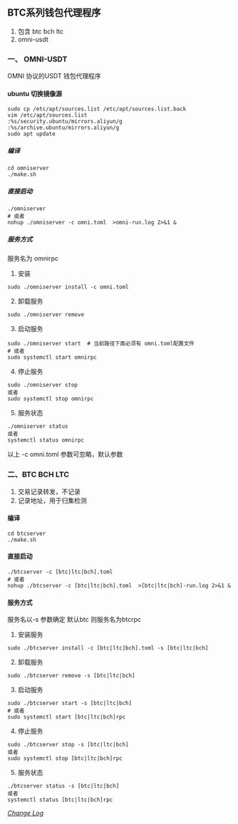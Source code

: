 ## BTC系列钱包代理程序

1. 包含 btc bch ltc
2. omni-usdt

### 一、 OMNI-USDT
OMNI 协议的USDT 钱包代理程序


#### ubuntu 切换镜像源
```shell
sudo cp /etc/apt/sources.list /etc/apt/sources.list.back
vim /etc/apt/sources.list
:%s/security.ubuntu/mirrors.aliyun/g
:%s/archive.ubuntu/mirrors.aliyun/g
sudo apt update
```


##### 编译  
```shell
cd omniserver
./make.sh
```
##### 直接启动
```shell
./omniserver
# 或者
nohup ./omniserver -c omni.toml  >omni-run.log 2>&1 &
```

##### 服务方式
服务名为 omnirpc
1. 安装
```shell
sudo ./omniserver install -c omni.toml
```

2. 卸载服务
```shell
sudo ./omniserver remove
```
3. 启动服务
```shell
sudo ./omniserver start  # 当前路径下面必须有 omni.toml配置文件
# 或者
sudo systemctl start omnirpc
```

4. 停止服务
```shell
sudo ./omniserver stop
或者
sudo systemctl stop omnirpc
```
5. 服务状态
```shell
./omniserver status
或者
systemctl status omnirpc
```
以上  -c omni.toml 参数可忽略，默认参数

### 二、BTC BCH LTC

1. 交易记录转发，不记录
2. 记录地址，用于归集检测

#### 编译
```
cd btcserver
./make.sh
```

#### 直接启动
```shell
./btcserver -c [btc|ltc|bch].toml
# 或者
nohup ./btcserver -c [btc|ltc|bch].toml  >[btc|ltc|bch]-run.log 2>&1 &
```

#### 服务方式

服务名以-s 参数确定 默认btc 则服务名为btcrpc
1. 安装服务
```shell
sudo ./btcserver install -c [btc|ltc|bch].toml -s [btc|ltc|bch]
```
2. 卸载服务
```shell
sudo ./btcserver remove -s [btc|ltc|bch]
```
3. 启动服务
```shell
sudo ./btcserver start -s [btc|ltc|bch]
# 或者
sudo systemctl start [btc|ltc|bch]rpc
```
4. 停止服务
```shell
sudo ./btcserver stop -s [btc|ltc|bch]
或者
sudo systemctl stop [btc|ltc|bch]rpc
```
5. 服务状态
```shell
./btcserver status -s [btc|ltc|bch]
或者
systemctl status [btc|ltc|bch]rpc
```

[*Change Log*](CHANGELOG.md)